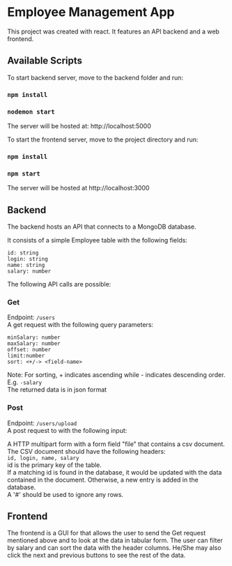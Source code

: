 # Employee Management App

This project was created with react. It features an API backend and a web frontend.

## Available Scripts

To start backend server, move to the backend folder and run:

### `npm install`
### `nodemon start`

The server will be hosted at:
http://localhost:5000


To start the frontend server, move to the project directory and run:

### `npm install`
### `npm start`

The server will be hosted at
http://localhost:3000

## Backend

The backend hosts an API that connects to a MongoDB database.

It consists of a simple Employee table with the following fields:
```
id: string
login: string
name: string
salary: number
```

The following API calls are possible:

### Get
Endpoint: `/users` \
A get request with the following query parameters:

```
minSalary: number
maxSalary: number
offset: number
limit:number
sort: <+/-> <field-name>
```
Note: For sorting, + indicates ascending while - indicates descending order. E.g. `-salary` \
The returned data is in json format

### Post
Endpoint: `/users/upload` \
A post request to  with the following input:

A HTTP multipart form with a form field "file" that contains a csv document. \
The CSV document should have the following headers: \
`
id, login, name, salary
`\
id is the primary key of the table. \
If a matching id is found in the database, it would be updated with the data contained in the document.
Otherwise, a new entry is added in the database. \
A '#' should be used to ignore any rows.


## Frontend

The frontend is a GUI for that allows the user to send the Get request mentioned above and to look at the data in tabular form.
The user can filter by salary and can sort the data with the header columns. He/She may also click the next and previous buttons to see the rest of the data.

